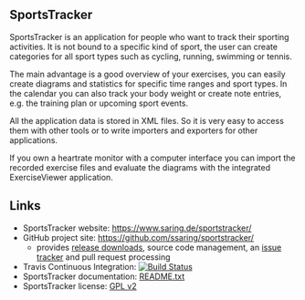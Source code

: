 ## SportsTracker

SportsTracker is an application for people who want to track their sporting
activities. It is not bound to a specific kind of sport, the user can create
categories for all sport types such as cycling, running, swimming or tennis.

The main advantage is a good overview of your exercises, you can easily create
diagrams and statistics for specific time ranges and sport types. In the 
calendar you can also track your body weight or create note entries, e.g. the
training plan or upcoming sport events.

All the application data is stored in XML files. So it is very easy to access
them with other tools or to write importers and exporters for other
applications.

If you own a heartrate monitor with a computer interface you can import the
recorded exercise files and evaluate the diagrams with the integrated
ExerciseViewer application.


## Links

* SportsTracker website: https://www.saring.de/sportstracker/
* GitHub project site: https://github.com/ssaring/sportstracker/
    * provides [release downloads](https://github.com/ssaring/sportstracker/releases), source code management, an [issue tracker](https://github.com/ssaring/sportstracker/issues) and pull request processing
* Travis Continuous Integration: [![Build Status](https://travis-ci.org/ssaring/sportstracker.svg?branch=master)](https://travis-ci.org/ssaring/sportstracker)
* SportsTracker documentation: [README.txt](sportstracker/docs/README.txt)
* SportsTracker license: [GPL v2](sportstracker/docs/LICENSE.txt)
